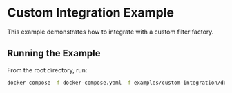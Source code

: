 # Custom Integration Example

This example demonstrates how to integrate with a custom filter factory.

## Running the Example

From the root directory, run:

```sh
docker compose -f docker-compose.yaml -f examples/custom-integration/docker-compose.yaml up
```
